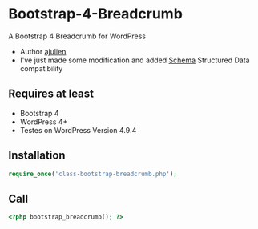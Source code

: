 # Bootstrap-4-Breadcrumb

A Bootstrap 4 Breadcrumb for WordPress
* Author [ajulien](https://github.com/ajulien-fr/bootstrap_breadcrumb)
* I've just made some modification and added [Schema](https://moz.com/learn/seo/schema-structured-data) Structured Data compatibility

## Requires at least
* Bootstrap 4
* WordPress 4+
* Testes on WordPress Version 4.9.4

## Installation
```php
require_once('class-bootstrap-breadcrumb.php'); 
```

## Call
```php 
<?php bootstrap_breadcrumb(); ?> 
```
